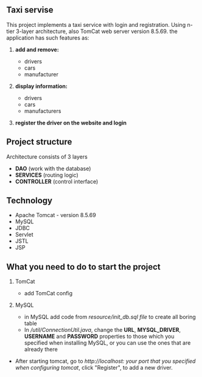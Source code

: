 ## Taxi servise

This project implements a taxi service with login and registration.
Using n-tier 3-layer architecture, also TomCat web server version 8.5.69.
the application has such features as:
1. **add and remove:**
    * drivers
    * cars
    * manufacturer
  
2. **display information:**
    * drivers
    * cars
    * manufacturers
3. **register the driver on the website and login**

## Project structure

Architecture consists of 3 layers

* **DAO** (work with the database)
* **SERVICES** (routing logic)
* **CONTROLLER** (control interface)

## Technology 

* Apache Tomcat - version 8.5.69
* MySQL
* JDBC
* Servlet 
* JSTL 
* JSP

## What you need to do to start the project
1. TomCat
    * add TomCat config
   
2. MySQL 
    * in MySQL add code from _resource/init_db.sql file_ to create all boring table
    * In _/util/ConnectionUtil.java_, change the **URL**, **MYSQL_DRIVER**, **USERNAME** and **PASSWORD** properties to those
      which you specified when installing MySQL, or you can use the ones that are already there
      
* After starting tomcat, go to _http://localhost: your port that you specified when configuring tomcat_,
      click "Register",
      to add a new driver.